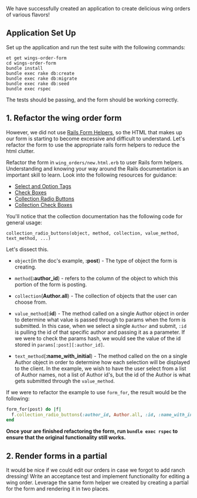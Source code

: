 We have successfully created an application to create delicious wing orders of various flavors!

## Application Set Up
Set up the application and run the test suite with the following commands:

```no-highlight
et get wings-order-form
cd wings-order-form
bundle install
bundle exec rake db:create
bundle exec rake db:migrate
bundle exec rake db:seed
bundle exec rspec
```
The tests should be passing, and the form should be working correctly.

## 1. Refactor the wing order form

However, we did not use [Rails Form Helpers][rails-form-helpers], so the HTML that makes up our form is starting to become excessive and difficult to understand.
Let's refactor the form to use the appropriate rails form helpers to reduce the html clutter.

Refactor the form in `wing_orders/new.html.erb` to user Rails form helpers. Understanding and knowing your way around the Rails documentation is an important skill to learn. Look into the following resources for guidance:
- [Select and Option Tags][select-and-option-tags]
- [Check Boxes][check-boxes]
- [Collection Radio Buttons][collection-radio-buttons]
- [Collection Check Boxes][collection-check-boxes]

You'll notice that the collection documentation has the following code for general usage:

`collection_radio_buttons(object, method, collection, value_method, text_method, ...)`

Let's dissect this.
* `object`(in the doc's example, **:post**) - The type of object the form is creating.

* `method`(**:author_id**) - refers to the column of the object to which this portion of the form is posting.

* `collection`(**Author.all**) - The collection of objects that the user can choose from.

* `value_method`(**:id**) - The method called on a single Author object in order to determine what value is passed through to params when the form is submitted. In this case, when we select a single `Author` and submit, `:id` is pulling the id of that specific author and passing it as a parameter. If we were to check the params hash, we would see the value of the id stored in `params[:post][:author_id]`.

* `text_method`(**:name_with_initial**) - The method called on the on a single Author object in order to determine how each selection will be displayed to the client. In the example, we wish to have the user select from a list of Author names, not a list of Author id's, but the id of the Author is what gets submitted through the `value_method`.

If we were to refactor the example to use `form_for`, the result would be the following:
```ruby
form_for(post) do |f|
  f.collection_radio_buttons(:author_id, Author.all, :id, :name_with_initial)
end
```

[rails-form-helpers]: http://guides.rubyonrails.org/form_helpers.html
[select-and-option-tags]: http://guides.rubyonrails.org/form_helpers.html#the-select-and-option-tags
[collection-radio-buttons]: http://edgeapi.rubyonrails.org/classes/ActionView/Helpers/FormOptionsHelper.html#method-i-collection_radio_buttons
[check-boxes]: http://guides.rubyonrails.org/form_helpers.html#checkboxes
[collection-check-boxes]: http://edgeapi.rubyonrails.org/classes/ActionView/Helpers/FormOptionsHelper.html#method-i-collection_check_boxes

**Once your are finished refactoring the form, run `bundle exec rspec` to ensure that the original functionality still works.**

## 2. Render forms in a partial

It would be nice if we could edit our orders in case we forgot to add ranch dressing! Write an acceptance test and implement functionality for editing a wing order. Leverage the same form helper we created by creating a partial for the form and rendering it in two places.
